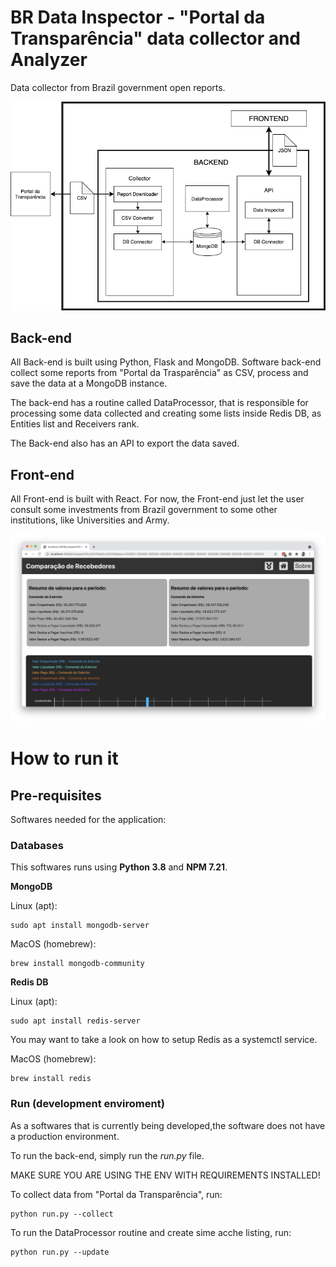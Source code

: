# BR Data Inspector - "Portal da Transparência" data collector and Analyzer

Data collector from Brazil government open reports.


![alt text](schema.png "Project Schema")


## Back-end

All Back-end is built using Python, Flask and MongoDB. Software back-end collect some reports from "Portal da Trasparência" as CSV, process and save the data at a MongoDB instance.

The back-end has a routine called DataProcessor, that is responsible for processing some data collected and creating some lists inside Redis DB, as Entities list and Receivers rank.

The Back-end also has an API to export the data saved.

## Front-end

All Front-end is built with React. For now, the Front-end just let the user consult some investments from Brazil government to some other institutions, like Universities and Army.

![alt text](app-screenshot.png "Application Screenshot")

# How to run it

## Pre-requisites

Softwares needed for the application:

### Databases

This softwares runs using **Python 3.8** and **NPM 7.21**.

**MongoDB**

Linux (apt):

    sudo apt install mongodb-server

MacOS (homebrew):

    brew install mongodb-community

**Redis DB**

Linux (apt):

    sudo apt install redis-server
You may want to take a look on how to setup Redis as a systemctl service.

MacOS (homebrew):

    brew install redis

### Run (development enviroment)

As a softwares that is currently being developed,the software does not have a production environment.

To run the back-end, simply run the *run.py* file.

MAKE SURE YOU ARE USING THE ENV WITH REQUIREMENTS INSTALLED!

To collect data from "Portal da Transparência", run:

    python run.py --collect

To run the DataProcessor routine and create sime acche listing, run:

    python run.py --update
